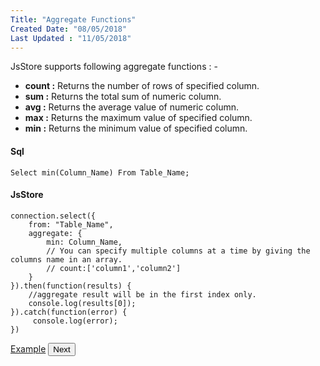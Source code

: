 ```yaml
---
Title: "Aggregate Functions"
Created Date: "08/05/2018"
Last Updated : "11/05/2018"
---
```


JsStore supports following aggregate functions : -

*   **count :** Returns the number of rows of specified column.
*   **sum :** Returns the total sum of numeric column.
*   **avg :** Returns the average value of numeric column.
*   **max :** Returns the maximum value of specified column.
*   **min :** Returns the minimum value of specified column.

#### Sql

```
Select min(Column_Name) From Table_Name;
```

#### JsStore

```
connection.select({
    from: "Table_Name",
    aggregate: {
        min: Column_Name,
        // You can specify multiple columns at a time by giving the columns name in an array.
        // count:['column1','column2']
    }
}).then(function(results) {
    //aggregate result will be in the first index only.
    console.log(results[0]);
}).catch(function(error) {
     console.log(error);
})
```
<p class="margin-top-40px center-align">
    <a class="btn info" target="_blank" href="/example/aggregate">Example</a>
    <button class="btn info btnNext">Next</button>
</p>